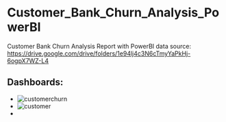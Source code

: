 # Customer_Bank_Churn_Analysis_PowerBI
Customer Bank Churn Analysis Report with PowerBI
data source: https://drive.google.com/drive/folders/1e94lj4c3N6cTmyYaPkHj-6ogpX7WZ-L4

## Dashboards:
* ![customerchurn](https://github.com/Kili66/Customer_Bank_Churn_Analysis_PowerBI/assets/66678981/b75d7488-a95d-42ac-be6a-57038d6a9ea3)
* ![customer](https://github.com/Kili66/Customer_Bank_Churn_Analysis_PowerBI/assets/66678981/971e4807-d57e-4c54-9530-850c44e3b928)
* 

